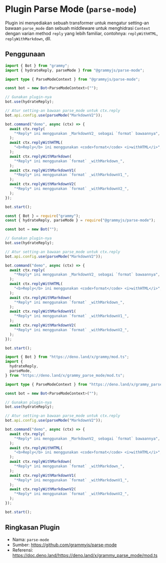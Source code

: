 # Plugin Parse Mode (`parse-mode`)

<Tag type="official-id"/>

Plugin ini menyediakan sebuah transformer untuk mengatur setting-an bawaan `parse_mode` dan sebuah middleware untuk menghidrasi `Context` dengan varian method `reply` yang lebih familiar, contohnya: `replyWithHTML`, `replyWithMarkdown`, dll.

## Penggunaan

<CodeGroup>
  <CodeGroupItem title="TypeScript" active>

```ts
import { Bot } from "grammy";
import { hydrateReply, parseMode } from "@grammyjs/parse-mode";

import type { ParseModeContext } from "@grammyjs/parse-mode";

const bot = new Bot<ParseModeContext>("");

// Gunakan plugin-nya
bot.use(hydrateReply);

// Atur setting-an bawaan parse_mode untuk ctx.reply
bot.api.config.use(parseMode("MarkdownV2"));

bot.command("demo", async (ctx) => {
  await ctx.reply(
    "*Reply* ini menggunakan _MarkdownV2_ sebagai `format` bawaannya",
  );
  await ctx.replyWithHTML(
    "<b>Reply</b> ini menggunakan <code>format</code> <i>withHTML</i>",
  );
  await ctx.replyWithMarkdown(
    "*Reply* ini menggunakan `format` _withMarkdown_",
  );
  await ctx.replyWithMarkdownV1(
    "*Reply* ini menggunakan `format` _withMarkdownV1_",
  );
  await ctx.replyWithMarkdownV2(
    "*Reply* ini menggunakan `format` _withMarkdownV2_",
  );
});

bot.start();
```

</CodeGroupItem>
 <CodeGroupItem title="JavaScript">

```js
const { Bot } = require("grammy");
const { hydrateReply, parseMode } = require("@grammyjs/parse-mode");

const bot = new Bot("");

// Gunakan plugin-nya
bot.use(hydrateReply);

// Atur setting-an bawaan parse_mode untuk ctx.reply
bot.api.config.use(parseMode("MarkdownV2"));

bot.command("demo", async (ctx) => {
  await ctx.reply(
    "*Reply* ini menggunakan _MarkdownV2_ sebagai `format` bawaannya",
  );
  await ctx.replyWithHTML(
    "<b>Reply</b> ini menggunakan <code>format</code> <i>withHTML</i>",
  );
  await ctx.replyWithMarkdown(
    "*Reply* ini menggunakan `format` _withMarkdown_",
  );
  await ctx.replyWithMarkdownV1(
    "*Reply* ini menggunakan `format` _withMarkdownV1_",
  );
  await ctx.replyWithMarkdownV2(
    "*Reply* ini menggunakan `format` _withMarkdownV2_",
  );
});

bot.start();
```

</CodeGroupItem>
 <CodeGroupItem title="Deno">

```ts
import { Bot } from "https://deno.land/x/grammy/mod.ts";
import {
  hydrateReply,
  parseMode,
} from "https://deno.land/x/grammy_parse_mode/mod.ts";

import type { ParseModeContext } from "https://deno.land/x/grammy_parse_mode/mod.ts";

const bot = new Bot<ParseModeContext>("");

// Gunakan plugin-nya
bot.use(hydrateReply);

// Atur setting-an bawaan parse_mode untuk ctx.reply
bot.api.config.use(parseMode("MarkdownV2"));

bot.command("demo", async (ctx) => {
  await ctx.reply(
    "*Reply* ini menggunakan _MarkdownV2_ sebagai `format` bawaannya",
  );
  await ctx.replyWithHTML(
    "<b>Reply</b> ini menggunakan <code>format</code> <i>withHTML</i>",
  );
  await ctx.replyWithMarkdown(
    "*Reply* ini menggunakan `format` _withMarkdown_",
  );
  await ctx.replyWithMarkdownV1(
    "*Reply* ini menggunakan `format` _withMarkdownV1_",
  );
  await ctx.replyWithMarkdownV2(
    "*Reply* ini menggunakan `format` _withMarkdownV2_",
  );
});

bot.start();
```

</CodeGroupItem>
</CodeGroup>

## Ringkasan Plugin

- Nama: `parse-mode`
- Sumber: <https://github.com/grammyjs/parse-mode>
- Referensi: <https://doc.deno.land/https://deno.land/x/grammy_parse_mode/mod.ts>
